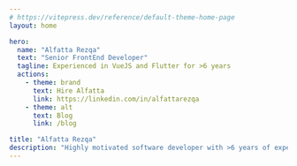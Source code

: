 ```yaml
---
# https://vitepress.dev/reference/default-theme-home-page
layout: home

hero:
  name: "Alfatta Rezqa"
  text: "Senior FrontEnd Developer"
  tagline: Experienced in VueJS and Flutter for >6 years
  actions:
    - theme: brand
      text: Hire Alfatta
      link: https://linkedin.com/in/alfattarezqa
    - theme: alt
      text: Blog
      link: /blog

title: "Alfatta Rezqa"
description: "Highly motivated software developer with >6 years of experience in designing and implementing software solutions. Dedicated to build high-quality software."
---
```

